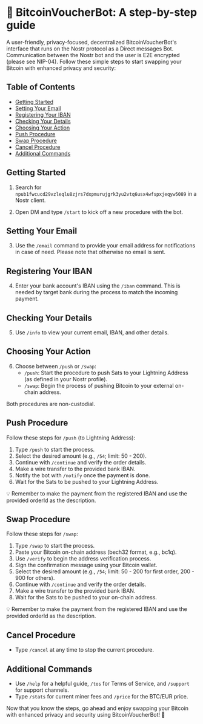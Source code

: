 # 📖 BitcoinVoucherBot: A step-by-step guide

A user-friendly, privacy-focused, decentralized BitcoinVoucherBot's interface that runs on the Nostr protocol as a Direct messages Bot. Communication between the Nostr bot and the user is E2E encrypted (please see NIP-04). Follow these simple steps to start swapping your Bitcoin with enhanced privacy and security:

## Table of Contents
- [Getting Started](#getting-started)
- [Setting Your Email](#setting-your-email)
- [Registering Your IBAN](#registering-your-iban)
- [Checking Your Details](#checking-your-details)
- [Choosing Your Action](#choosing-your-action)
- [Push Procedure](#push-procedure)
- [Swap Procedure](#swap-procedure)
- [Cancel Procedure](#cancel-procedure)
- [Additional Commands](#additional-commands)

## Getting Started

1. Search for `npub1fwcucd29vzleqlu8zjrs7dxpmurujgrk3yu2vtq6usx4wfspxjeqyw5089` in a Nostr client.

2. Open DM and type `/start` to kick off a new procedure with the bot.

## Setting Your Email
3. Use the `/email` command to provide your email address for notifications in case of need. Please note that otherwise no email is sent.

## Registering Your IBAN
4. Enter your bank account's IBAN using the `/iban` command. This is needed by target bank during the process to match the incoming payment.

## Checking Your Details
5. Use `/info` to view your current email, IBAN, and other details.

## Choosing Your Action
6. Choose between `/push` or `/swap`:
   - `/push`: Start the procedure to push Sats to your Lightning Address (as defined in your Nostr profile).
   - `/swap`: Begin the process of pushing Bitcoin to your external on-chain address.

Both procedures are non-custodial.

## Push Procedure
Follow these steps for `/push` (to Lightning Address):

1. Type `/push` to start the process.
2. Select the desired amount (e.g., `/54`; limit: 50 - 200).
3. Continue with `/continue` and verify the order details.
4. Make a wire transfer to the provided bank IBAN.
5. Notify the bot with `/notify` once the payment is done.
6. Wait for the Sats to be pushed to your Lightning Address.

💡 Remember to make the payment from the registered IBAN and use the provided orderId as the description.

## Swap Procedure
Follow these steps for `/swap`:

1. Type `/swap` to start the process.
2. Paste your Bitcoin on-chain address (bech32 format, e.g., bc1q).
3. Use `/verify` to begin the address verification process.
4. Sign the confirmation message using your Bitcoin wallet.
5. Select the desired amount (e.g., `/54`; limit: 50 - 200 for first order, 200 - 900 for others).
6. Continue with `/continue` and verify the order details.
7. Make a wire transfer to the provided bank IBAN.
8. Wait for the Sats to be pushed to your on-chain address.

💡 Remember to make the payment from the registered IBAN and use the provided orderId as the description.

## Cancel Procedure
- Type `/cancel` at any time to stop the current procedure.

## Additional Commands
- Use `/help` for a helpful guide, `/tos` for Terms of Service, and `/support` for support channels.
- Type `/stats` for current miner fees and `/price` for the BTC/EUR price.

Now that you know the steps, go ahead and enjoy swapping your Bitcoin with enhanced privacy and security using BitcoinVoucherBot! 🎉
